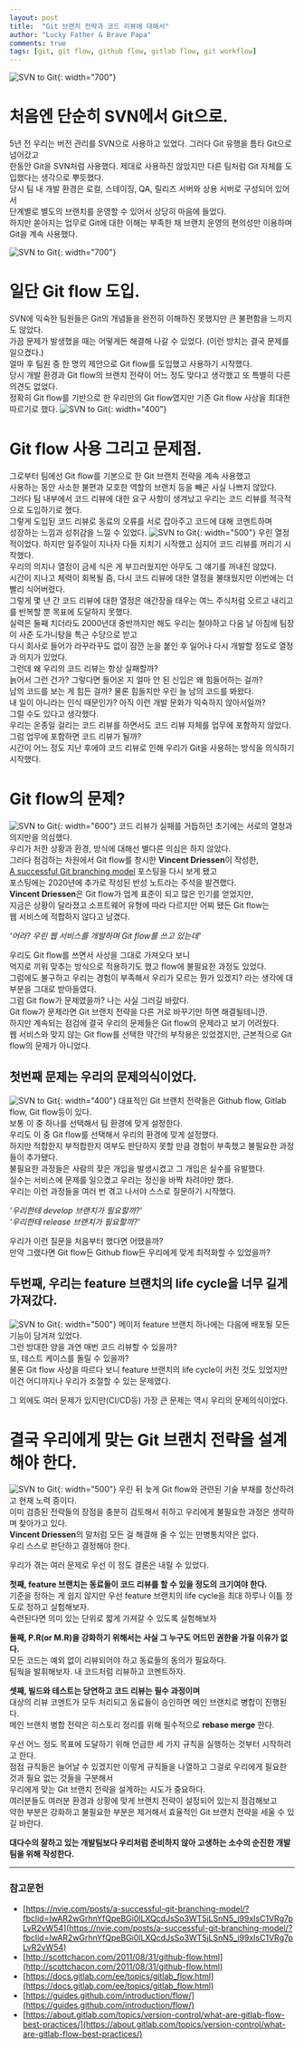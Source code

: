 ```yaml
---
layout: post
title:  "Git 브랜치 전략과 코드 리뷰에 대해서"
author: "Lucky Father & Brave Papa"
comments: true
tags: [git, git flow, github flow, gitlab flow, git workflow]
---
```

![SVN to Git](/assets/img/About-the-git-branch-strategy/git-workflow.png){: width="700"}

# 처음엔 단순히 SVN에서 Git으로.
5년 전 우리는 버전 관리를 SVN으로 사용하고 있었다. 그러다 Git 유행을 틈타 Git으로 넘어갔고  
한동안 Git을 SVN처럼 사용했다. 제대로 사용하진 않았지만 다른 팀처럼 Git 자체를 도입했다는 생각으로 뿌듯했다.  
당시 팀 내 개발 환경은 로컬, 스테이징, QA, 릴리즈 서버와 상용 서버로 구성되어 있어서  
단계별로 별도의 브랜치를 운영할 수 있어서 상당히 마음에 들었다.  
하지만 쏟아지는 업무로 Git에 대한 이해는 부족한 채 브랜치 운영의 편의성만 이용하며 Git을 계속 사용했다.

![SVN to Git](/assets/img/About-the-git-branch-strategy/server-step.png){: width="700"}

# 일단 Git flow 도입.
SVN에 익숙한 팀원들은 Git의 개념들을 완전히 이해하진 못했지만 큰 불편함을 느끼지도 않았다.  
가끔 문제가 발생했을 때는 어떻게든 해결해 나갈 수 있었다. (이런 방치는 결국 문제를 일으켰다.)  
얼마 후 팀원 중 한 명의 제안으로 Git flow를 도입했고 사용하기 시작했다.  
당시 개발 환경과 Git flow의 브랜치 전략이 어느 정도 맞다고 생각했고 또 특별히 다른 의견도 없었다.  
정확히 Git flow를 기반으로 한 우리만의 Git flow였지만 기존 Git flow 사상을 최대한 따르기로 했다.
![SVN to Git](/assets/img/About-the-git-branch-strategy/gitf-low.png){: width="400"}

# Git flow 사용 그리고 문제점.
그로부터 팀에선 Git flow를 기본으로 한 Git 브랜치 전략을 계속 사용했고  
사용하는 동안 사소한 불편과 모호한 역할의 브랜치 등을 빼곤 사실 나쁘지 않았다.  
그러다 팀 내부에서 코드 리뷰에 대한 요구 사항이 생겨났고 우리는 코드 리뷰를 적극적으로 도입하기로 했다.  
그렇게 도입된 코드 리뷰로 동료의 오류를 서로 잡아주고 코드에 대해 코멘트하며   
성장하는 느낌과 성취감을 느낄 수 있었다.
![SVN to Git](/assets/img/About-the-git-branch-strategy/pr.png){: width="500"}
우린 열정적이었다. 하지만 일주일이 지나자 다들 지치기 시작했고 심지어 코드 리뷰를 꺼리기 시작했다.  
우리의 의지나 열정이 금세 식은 게 부끄러웠지만 아무도 그 얘기를 꺼내진 않았다.  
시간이 지나고 체력이 회복될 즘, 다시 코드 리뷰에 대한 열정을 불태웠지만 이번에는 더 빨리 식어버렸다.  
그렇게 몇 년 간 코드 리뷰에 대한 열정은 애간장을 태우는 여느 주식처럼 오르고 내리고를 반복할 뿐 목표에 도달하지 못했다.  
실력은 둘째 치더라도 2000년대 중반까지만 해도 우리는 철야하고 다음 날 아침에 팀장이 사준 도가니탕을 특근 수당으로 받고  
다시 회사로 들어가 라꾸라꾸도 없이 잠깐 눈을 붙인 후 일어나 다시 개발할 정도로 열정과 의지가 있었다.  
그런데 왜 우리의 코드 리뷰는 항상 실패할까?   
늙어서 그런 건가? 그렇다면 들어온 지 얼마 안 된 신입은 왜 힘들어하는 걸까?  
남의 코드를 보는 게 힘든 걸까? 물론 힘들지만 우린 늘 남의 코드를 봐왔다.  
내 일이 아니라는 인식 때문인가? 아직 이런 개발 문화가 익숙하지 않아서일까?  
그럴 수도 있다고 생각했다.  
우리는 온종일 걸리는 코드 리뷰를 하면서도 코드 리뷰 자체를 업무에 포함하지 않았다.  
그럼 업무에 포함하면 코드 리뷰가 될까?  
시간이 어느 정도 지난 후에야 코드 리뷰로 인해 우리가 Git을 사용하는 방식을 의식하기 시작했다.

# Git flow의 문제?
![SVN to Git](/assets/img/About-the-git-branch-strategy/doubt.png){: width="600"}
코드 리뷰가 실패를 거듭하던 초기에는 서로의 열정과 의지만을 의심했다.  
우리가 처한 상황과 환경, 방식에 대해선 별다른 의심은 하지 않았다.     
그러다 점검하는 차원에서 Git flow를 창시한 **Vincent Driessen**이 작성한,  
[A successful Git branching model](https://nvie.com/posts/a-successful-git-branching-model/) 포스팅을 다시 보게 됐고    
포스팅에는 2020년에 추가로 작성된 반성 노트라는 주석을 발견했다.    
**Vincent Driessen**은 Git flow가 업계 표준이 되고 많은 인기를 얻었지만,   
지금은 상황이 달라졌고 소프트웨어 유형에 따라 다르지만 어찌 됐든 Git flow는  
웹 서비스에 적합하지 않다고 남겼다.

_'어라? 우린 웹 서비스를 개발하며 Git flow를 쓰고 있는데'_

우리도 Git flow를 쓰면서 사상을 그대로 가져오다 보니  
억지로 끼워 맞추는 방식으로 적용하기도 했고 flow에 불필요한 과정도 있었다.  
그럼에도 불구하고 우리는 경험이 부족해서 우리가 모르는 뭔가 있겠지? 라는 생각에 대부분을 그대로 받아들였다.    
그럼 Git flow가 문제였을까? 나는 사실 그러길 바랐다.  
Git flow가 문제라면 Git 브랜치 전략을 다른 거로 바꾸기만 하면 해결될테니깐.  
하지만 계속되는 점검에 결국 우리의 문제들은 Git flow의 문제라고 보기 어려웠다.  
웹 서비스와 맞지 않는 Git flow를 선택한 약간의 부작용은 있었겠지만, 근본적으로 Git flow의 문제가 아니었다.

## 첫번째 문제는 우리의 문제의식이었다.
![SVN to Git](/assets/img/About-the-git-branch-strategy/consciousness.png){: width="400"}
대표적인 Git 브랜치 전략들은 Github flow, Gitlab flow, Git flow등이 있다.  
보통 이 중 하나를 선택해서 팀 환경에 맞게 설정한다.  
우리도 이 중 Git flow를 선택해서 우리의 환경에 맞게 설정했다.   
하지만 적합한지 부적합한지 여부도 판단하지 못할 만큼 경험이 부족했고 불필요한 과정들이 추가됐다.    
불필요한 과정들은 사람의 잦은 개입을 발생시켰고 그 개입은 실수를 유발했다.    
실수는 서비스에 문제를 일으켰고 우리는 정신을 바짝 차려야만 했다.  
우리는 이런 과정들을 여러 번 겪고 나서야 스스로 질문하기 시작했다.

_'우리한테 develop 브랜치가 필요할까?'_    
_'우리한테 release 브랜치가 필요할까?'_

우리가 이런 질문을 처음부터 했다면 어땠을까?    
만약 그랬다면 Git flow든 Github flow든 우리에게 맞게 최적화할 수 있었을까?

## 두번째, 우리는 feature 브랜치의 life cycle을 너무 길게 가져갔다.
![SVN to Git](/assets/img/About-the-git-branch-strategy/too-big-feature-branch.png){: width="500"}
메이저 feature 브랜치 하나에는 다음에 배포될 모든 기능이 담겨져 있었다.   
그런 방대한 양을 과연 매번 코드 리뷰할 수 있을까?  
또, 테스트 케이스를 돌릴 수 있을까?  
물론 Git flow 사상을 따르다 보니 feature 브랜치의 life cycle이 커진 것도 있었지만   
이건 어디까지나 우리가 조절할 수 있는 문제였다.

그 외에도 여러 문제가 있지만(CI/CD등) 가장 큰 문제는 역시 우리의 문제의식이었다.

# 결국 우리에게 맞는 Git 브랜치 전략을 설계해야 한다.
![SVN to Git](/assets/img/About-the-git-branch-strategy/git-strategy.png){: width="500"}
우린 뒤 늦게 Git flow와 관련된 기술 부채를 청산하려고 현재 노력 중이다.  
이미 검증된 전략들의 장점을 충분히 검토해서 취하고 우리에게 불필요한 과정은 생략하며 찾아가고 있다.  
**Vincent Driessen**의 말처럼 모든 걸 해결해 줄 수 있는 만병통치약은 없다.  
우리 스스로 판단하고 결정해야 한다.

우리가 겪는 여러 문제로 우선 이 정도 결론은 내릴 수 있었다.

**첫째, feature 브랜치는 동료들이 코드 리뷰를 할 수 있을 정도의 크기여야 한다.**    
기준을 정하는 게 쉽지 않지만 우선 feature 브랜치의 life cycle을 최대 하루나 이틀 정도로 정하고 실험해보자.  
숙련된다면 의미 있는 단위로 짧게 가져갈 수 있도록 실험해보자

**둘째, P.R(or M.R)을 강화하기 위해서는 사실 그 누구도 어드민 권한을 가질 이유가 없다.**      
모든 코드는 예외 없이 리뷰되어야 하고 동료들의 동의가 필요하다.  
팀웍을 발휘해보자. 내 코드처럼 리뷰하고 코멘트하자.

**셋째, 빌드와 테스트는 당연하고 코드 리뷰는 필수 과정이며**     
대상의 리뷰 코멘트가 모두 처리되고 동료들이 승인하면 메인 브랜치로 병합이 진행된다.  
메인 브랜치 병합 전략은 히스토리 정리를 위해 필수적으로 **rebase merge** 한다.

우선 어느 정도 목표에 도달하기 위해 언급한 세 가지 규칙을 실행하는 것부터 시작하려고 한다.  
점점 규칙들은 늘어날 수 있겠지만 이렇게 규칙들을 나열하고 그걸로 우리에게 필요한 것과 필요 없는 것들을 구분해서  
우리에게 맞는 Git 브랜치 전략을 설계하는 시도가 중요하다.  
여러분들도 여러분 환경과 상황에 맞게 브랜치 전략이 설정되어 있는지 점검해보고  
약한 부분은 강화하고 불필요한 부분은 제거해서 효율적인 Git 브랜치 전략을 세울 수 있길 바란다.

**대다수의 잘하고 있는 개발팀보다 우리처럼 준비하지 않아 고생하는 소수의 순진한 개발팀을 위해 작성한다.**

---

### 참고문헌
- [https://nvie.com/posts/a-successful-git-branching-model/?fbclid=IwAR2wGrhnYfQpeBGi0lLXQcdJsSo3WT5jLSnN5_i99xIsC1VRg7pLvR2vW54](https://nvie.com/posts/a-successful-git-branching-model/?fbclid=IwAR2wGrhnYfQpeBGi0lLXQcdJsSo3WT5jLSnN5_i99xIsC1VRg7pLvR2vW54)
- [http://scottchacon.com/2011/08/31/github-flow.html](http://scottchacon.com/2011/08/31/github-flow.html)
- [https://docs.gitlab.com/ee/topics/gitlab_flow.html](https://docs.gitlab.com/ee/topics/gitlab_flow.html)
- [https://guides.github.com/introduction/flow/](https://guides.github.com/introduction/flow/)
- [https://about.gitlab.com/topics/version-control/what-are-gitlab-flow-best-practices/](https://about.gitlab.com/topics/version-control/what-are-gitlab-flow-best-practices/)